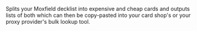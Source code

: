 Splits your Moxfield decklist into expensive and cheap cards and outputs lists of both which can then be copy-pasted into your card shop's or your proxy provider's bulk lookup tool.